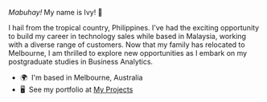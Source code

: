 
<i>Mabuhay!</i> My name is Ivy! 👋 

I hail from the tropical country, Philippines. I’ve had the exciting opportunity to build my career in technology sales while based in Malaysia, working with a diverse range of customers. Now that my family has relocated to Melbourne, I am thrilled to explore new opportunities as I embark on my postgraduate studies in Business Analytics.

* 🌍  I'm based in Melbourne, Australia
* 🖥️  See my portfolio at [My Projects](http://ifiecas.com/projects/)

